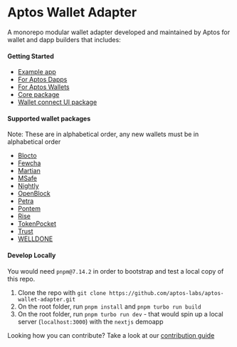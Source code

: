 # Aptos Wallet Adapter

A monorepo modular wallet adapter developed and maintained by Aptos for wallet and dapp builders that includes:

#### Getting Started

- [Example app](https://github.com/aptos-labs/aptos-wallet-adapter/tree/main/apps/nextjs-example)
- [For Aptos Dapps](https://github.com/aptos-labs/aptos-wallet-adapter/tree/main/packages/wallet-adapter-react)
- [For Aptos Wallets](https://github.com/aptos-labs/wallet-adapter-plugin-template)
- [Core package](https://github.com/aptos-labs/aptos-wallet-adapter/tree/main/packages/wallet-adapter-core)
- [Wallet connect UI package](https://github.com/aptos-labs/aptos-wallet-adapter/tree/main/packages/wallet-adapter-ant-design)

#### Supported wallet packages

Note: These are in alphabetical order, any new wallets must be in alphabetical order

- [Blocto](https://www.npmjs.com/package/@blocto/aptos-wallet-adapter-plugin)
- [Fewcha](https://www.npmjs.com/package/fewcha-plugin-wallet-adapter)
- [Martian](https://www.npmjs.com/package/@martianwallet/aptos-wallet-adapter)
- [MSafe](https://www.npmjs.com/package/msafe-plugin-wallet-adapter)
- [Nightly](https://www.npmjs.com/package/@nightlylabs/aptos-wallet-adapter-plugin)
- [OpenBlock](https://www.npmjs.com/package/@openblockhq/aptos-wallet-adapter)
- [Petra](https://www.npmjs.com/package/petra-plugin-wallet-adapter)
- [Pontem](https://www.npmjs.com/package/@pontem/wallet-adapter-plugin)
- [Rise](https://www.npmjs.com/package/@rise-wallet/wallet-adapter)
- [TokenPocket](https://www.npmjs.com/package/@tp-lab/aptos-wallet-adapter)
- [Trust](https://www.npmjs.com/package/@trustwallet/aptos-wallet-adapter)
- [WELLDONE](https://www.npmjs.com/package/@welldone-studio/aptos-wallet-adapter)

#### Develop Locally

You would need `pnpm@7.14.2` in order to bootstrap and test a local copy of this repo.

1. Clone the repo with `git clone https://github.com/aptos-labs/aptos-wallet-adapter.git`
2. On the root folder, run `pnpm install` and `pnpm turbo run build`
3. On the root folder, run `pnpm turbo run dev` - that would spin up a local server (`localhost:3000`) with the `nextjs` demoapp

Looking how you can contribute? Take a look at our [contribution guide](./CONTRIBUTING.md)
